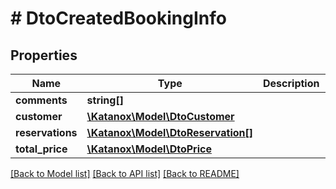 # # DtoCreatedBookingInfo

## Properties

Name | Type | Description | Notes
------------ | ------------- | ------------- | -------------
**comments** | **string[]** |  | [optional]
**customer** | [**\Katanox\Model\DtoCustomer**](DtoCustomer.md) |  | [optional]
**reservations** | [**\Katanox\Model\DtoReservation[]**](DtoReservation.md) |  | [optional]
**total_price** | [**\Katanox\Model\DtoPrice**](DtoPrice.md) |  | [optional]

[[Back to Model list]](../../README.md#models) [[Back to API list]](../../README.md#endpoints) [[Back to README]](../../README.md)
